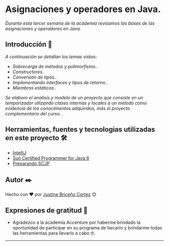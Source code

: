 # Asignaciones y operadores en Java.

_Durante esta tercer semana de la academia revisamos las bases de las asignaciones y operadores en Java._

## Introducción 🚀

_A continuación se detallan los temas vistos:._

* _Sobrecarga de métodos y polimorfismo.._
* _Constructores.._
* _Conversión de tipos.._
* _Implementando interfaces y tipos de retorno.._
* _Miembros estáticos.._

_Se elaboro el analisis y modelo de un proyecto que consiste en un temporizador utlizando clases internas y locales a un método como evidencia de los conocimientos adquiridos, más el proyecto complementario del curso.  ._

## Herramientas, fuentes y tecnologias utilizadas en este proyecto 🛠️

* [IntelliJ](https://www.jetbrains.com/es-es/idea/download/#section=windows)
* [Sun Certified Programmer for Java 6](https://iamgodsom.files.wordpress.com/2014/08/scjp-sun-certified-programmer-for-java-6-0071591060.pdf)
* [Preparando SCJP](https://preparandoscjp.wordpress.com/2011/09/19/asignaciones-heap-y-stack/)

## Autor ✒️
Hecho con ❤️ por [Justine Briceño Cortez](https://github.com/Jazztineb) 😊

## Expresiones de gratitud 🎁

* Agradezco a la academia Accenture por haberme brindado la oportunidad de participar en su programa de becario y brindarme todas las herramientas para llevarlo a cabo 🤓.
---
